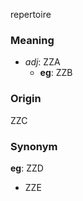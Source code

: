 repertoire
### Meaning
+ _adj_: ZZA
    + __eg__: ZZB

### Origin

ZZC

### Synonym

__eg__: ZZD

+ ZZE


